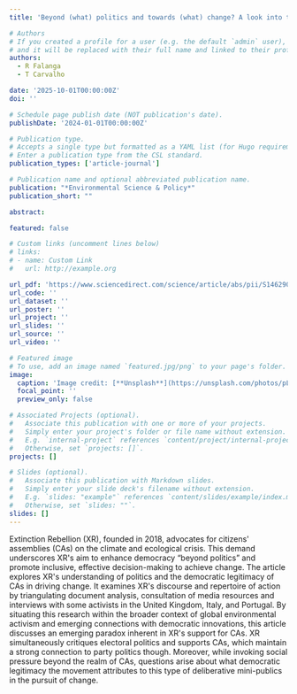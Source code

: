```yaml
---
title: 'Beyond (what) politics and towards (what) change? A look into the Extinction Rebellion’s call for Climate Assemblies'

# Authors
# If you created a profile for a user (e.g. the default `admin` user), write the username (folder name) here
# and it will be replaced with their full name and linked to their profile.
authors:
  - R Falanga
  - T Carvalho

date: '2025-10-01T00:00:00Z'
doi: ''

# Schedule page publish date (NOT publication's date).
publishDate: '2024-01-01T00:00:00Z'

# Publication type.
# Accepts a single type but formatted as a YAML list (for Hugo requirements).
# Enter a publication type from the CSL standard.
publication_types: ['article-journal']

# Publication name and optional abbreviated publication name.
publication: "*Environmental Science & Policy*"
publication_short: ""

abstract:

featured: false

# Custom links (uncomment lines below)
# links:
# - name: Custom Link
#   url: http://example.org

url_pdf: 'https://www.sciencedirect.com/science/article/abs/pii/S1462901125000267'
url_code: ''
url_dataset: ''
url_poster: ''
url_project: ''
url_slides: ''
url_source: ''
url_video: ''

# Featured image
# To use, add an image named `featured.jpg/png` to your page's folder.
image:
  caption: 'Image credit: [**Unsplash**](https://unsplash.com/photos/pLCdAaMFLTE)'
  focal_point: ''
  preview_only: false

# Associated Projects (optional).
#   Associate this publication with one or more of your projects.
#   Simply enter your project's folder or file name without extension.
#   E.g. `internal-project` references `content/project/internal-project/index.md`.
#   Otherwise, set `projects: []`.
projects: []

# Slides (optional).
#   Associate this publication with Markdown slides.
#   Simply enter your slide deck's filename without extension.
#   E.g. `slides: "example"` references `content/slides/example/index.md`.
#   Otherwise, set `slides: ""`.
slides: []
---
```


Extinction Rebellion (XR), founded in 2018, advocates for citizens' assemblies (CAs) on the climate and ecological crisis. This demand underscores XR's aim to enhance democracy “beyond politics” and promote inclusive, effective decision-making to achieve change. The article explores XR's understanding of politics and the democratic legitimacy of CAs in driving change. It examines XR's discourse and repertoire of action by triangulating document analysis, consultation of media resources and interviews with some activists in the United Kingdom, Italy, and Portugal. By situating this research within the broader context of global environmental activism and emerging connections with democratic innovations, this article discusses an emerging paradox inherent in XR's support for CAs. XR simultaneously critiques electoral politics and supports CAs, which maintain a strong connection to party politics though. Moreover, while invoking social pressure beyond the realm of CAs, questions arise about what democratic legitimacy the movement attributes to this type of deliberative mini-publics in the pursuit of change.